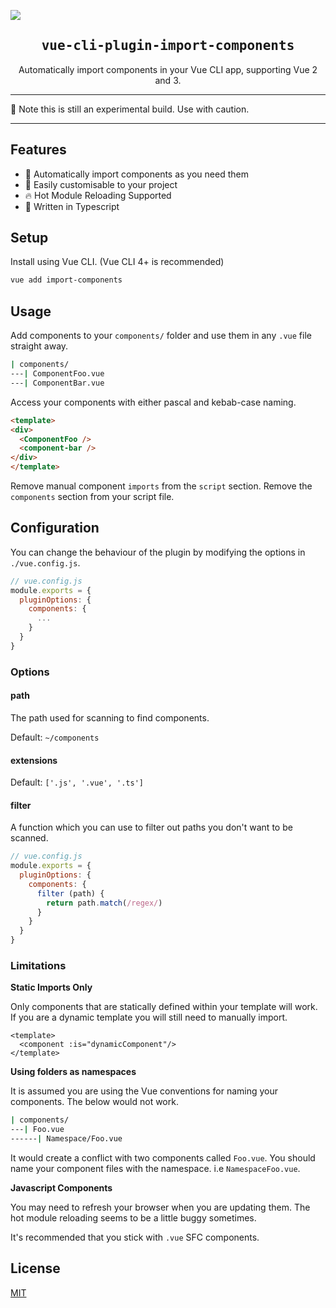 ![](https://laravel-og.beyondco.de/Import%20Components.png?theme=light&packageManager=vue+add&packageName=import-components&pattern=texture&style=style_1&description=Automatically+import+components+in+your+Vue+CLI+app.&md=1&showWatermark=0&fontSize=100px&images=collection)

<h2 align='center'><samp>vue-cli-plugin-import-components</samp></h2>

<p align='center'>Automatically import components in your Vue CLI app, supporting Vue 2 and 3.</p>


---

:construction_worker: Note this is still an experimental build. Use with caution.

---

## Features

- :mage: Automatically import components as you need them
- :wrench: Easily customisable to your project
- :fire: Hot Module Reloading Supported
- :triangular_ruler: Written in Typescript

## Setup

Install using Vue CLI. (Vue CLI 4+ is recommended)

```bash
vue add import-components
```

## Usage

Add components to your `components/` folder and use them in any `.vue` file straight away.

```bash
| components/
---| ComponentFoo.vue
---| ComponentBar.vue
```

Access your components with either pascal and kebab-case naming.

```html
<template>
<div>
  <ComponentFoo />
  <component-bar />
</div>
</template>
```

Remove manual component `imports` from the `script` section. Remove the `components` section
from your script file.


## Configuration

You can change the behaviour of the plugin by modifying the options in `./vue.config.js`. 

```js
// vue.config.js
module.exports = {
  pluginOptions: {
    components: {
      ...
    }
  }
}
```

### Options

#### path

The path used for scanning to find components.

Default: `~/components`

#### extensions

Default: `['.js', '.vue', '.ts']`

#### filter

A function which you can use to filter out paths you don't want to be scanned.

```js
// vue.config.js
module.exports = {
  pluginOptions: {
    components: {
      filter (path) {
        return path.match(/regex/)
      }
    }
  }
}
```


### Limitations

**Static Imports Only**

Only components that are statically defined within your template will work. If you are a dynamic template you will still
need to manually import.

```vue
<template>
  <component :is="dynamicComponent"/>
</template>
```

**Using folders as namespaces**

It is assumed you are using the Vue conventions for naming your components. The below would not work.

```bash
| components/
---| Foo.vue
------| Namespace/Foo.vue
```

It would create a conflict with two components called `Foo.vue`. You should name your component files with the namespace.
i.e `NamespaceFoo.vue`.

**Javascript Components**

You may need to refresh your browser when you are updating them. The hot module reloading 
seems to be a little buggy sometimes.

It's recommended that you stick with `.vue` SFC components.

## License

[MIT](LICENSE)
